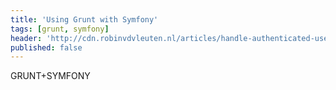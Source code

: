 ```yaml
---
title: 'Using Grunt with Symfony'
tags: [grunt, symfony]
header: 'http://cdn.robinvdvleuten.nl/articles/handle-authenticated-users-in-behat-mink.jpg'
published: false
---
```


GRUNT+SYMFONY